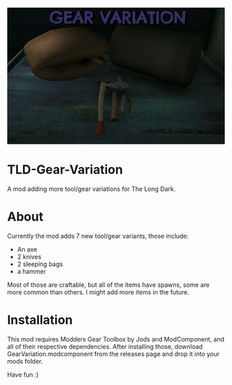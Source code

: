 
![Title Screenshot](https://github.com/DemonBunnyBon/TLD-Gear-Variation/blob/main/screenshots/scr01.png)
# TLD-Gear-Variation
A mod adding more tool/gear variations for The Long Dark.

# About

Currently the mod adds 7 new tool/gear variants, those include:

- An axe
- 2 knives
- 2 sleeping bags
- a hammer

Most of those are craftable, but all of the items have spawns, some are more common than others.
I might add more items in the future.

# Installation

This mod requires Modders Gear Toolbox by Jods and ModComponent, and all of their respective dependencies.
After installing those, download GearVariation.modcomponent from the releases page and drop it into your mods folder.

Have fun :)
